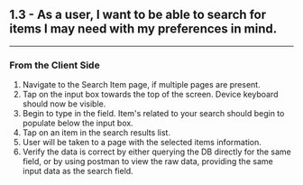 <h2>1.3 - As a user, I want to be able to search for items I may need with my preferences in mind.</h2>
<hr>
<h3>From the Client Side</h3>
<ol>
<li>Navigate to the Search Item page, if multiple pages are present.</li>
<li>Tap on the input box towards the top of the screen. Device keyboard should now be visible.</li>
<li>Begin to type in the field. Item's related to your search should begin to populate below the input box.</li>
<li>Tap on an item in the search results list.</li>
<li>User will be taken to a page with the selected items information.</li>
<li>Verify the data is correct by either querying the DB directly for the same field, or by using postman to view the raw 
data, providing the same input data as the search field.</li>
</ol>